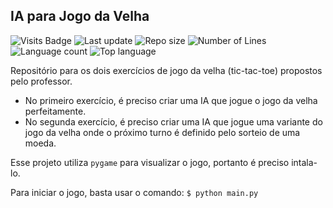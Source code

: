 ## IA para Jogo da Velha

![Visits Badge](https://badges.pufler.dev/visits/Giatroo/MAC0425-Lista1)
![Last update](https://img.shields.io/github/last-commit/Giatroo/MAC0425-Lista1)
![Repo size](https://img.shields.io/github/repo-size/Giatroo/MAC0425-Lista1)
![Number of Lines](https://img.shields.io/tokei/lines/github/Giatroo/MAC0425-Lista1)
![Language count](https://img.shields.io/github/languages/count/Giatroo/MAC0425-Lista1)
![Top language](https://img.shields.io/github/languages/top/Giatroo/MAC0425-Lista1)

Repositório para os dois exercícios de jogo da velha (tic-tac-toe) propostos
pelo professor.

- No primeiro exercício, é preciso criar uma IA que jogue o jogo da velha
  perfeitamente.
- No segunda exercício, é preciso criar uma IA que jogue uma variante do jogo da
  velha onde o próximo turno é definido pelo sorteio de uma moeda.

Esse projeto utiliza `pygame` para visualizar o jogo, portanto é preciso
intala-lo.

Para iniciar o jogo, basta usar o comando:
`$ python main.py`
